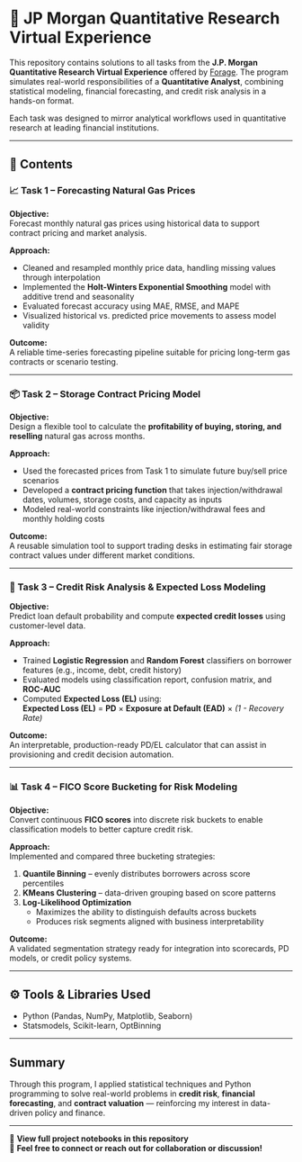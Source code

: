# 💼 JP Morgan Quantitative Research Virtual Experience

This repository contains solutions to all tasks from the **J.P. Morgan Quantitative Research Virtual Experience** offered by [Forage](https://www.theforage.com/). The program simulates real-world responsibilities of a **Quantitative Analyst**, combining statistical modeling, financial forecasting, and credit risk analysis in a hands-on format.

Each task was designed to mirror analytical workflows used in quantitative research at leading financial institutions.

---

## 📁 Contents

### 📈 Task 1 – Forecasting Natural Gas Prices

**Objective:**  
Forecast monthly natural gas prices using historical data to support contract pricing and market analysis.

**Approach:**  
- Cleaned and resampled monthly price data, handling missing values through interpolation  
- Implemented the **Holt-Winters Exponential Smoothing** model with additive trend and seasonality  
- Evaluated forecast accuracy using MAE, RMSE, and MAPE  
- Visualized historical vs. predicted price movements to assess model validity

**Outcome:**  
A reliable time-series forecasting pipeline suitable for pricing long-term gas contracts or scenario testing.

---

### 📦 Task 2 – Storage Contract Pricing Model

**Objective:**  
Design a flexible tool to calculate the **profitability of buying, storing, and reselling** natural gas across months.

**Approach:**  
- Used the forecasted prices from Task 1 to simulate future buy/sell price scenarios  
- Developed a **contract pricing function** that takes injection/withdrawal dates, volumes, storage costs, and capacity as inputs  
- Modeled real-world constraints like injection/withdrawal fees and monthly holding costs

**Outcome:**  
A reusable simulation tool to support trading desks in estimating fair storage contract values under different market conditions.

---

### 🧮 Task 3 – Credit Risk Analysis & Expected Loss Modeling

**Objective:**  
Predict loan default probability and compute **expected credit losses** using customer-level data.

**Approach:**  
- Trained **Logistic Regression** and **Random Forest** classifiers on borrower features (e.g., income, debt, credit history)  
- Evaluated models using classification report, confusion matrix, and **ROC-AUC**  
- Computed **Expected Loss (EL)** using:  
  **Expected Loss (EL)** = **PD** × **Exposure at Default (EAD)** × *(1 - Recovery Rate)*

**Outcome:**  
An interpretable, production-ready PD/EL calculator that can assist in provisioning and credit decision automation.

---

### 📊 Task 4 – FICO Score Bucketing for Risk Modeling

**Objective:**  
Convert continuous **FICO scores** into discrete risk buckets to enable classification models to better capture credit risk.

**Approach:**  
Implemented and compared three bucketing strategies:
1. **Quantile Binning** – evenly distributes borrowers across score percentiles
2. **KMeans Clustering** – data-driven grouping based on score patterns
3. **Log-Likelihood Optimization**   
   - Maximizes the ability to distinguish defaults across buckets  
   - Produces risk segments aligned with business interpretability

**Outcome:**  
A validated segmentation strategy ready for integration into scorecards, PD models, or credit policy systems.

---

## ⚙️ Tools & Libraries Used

- Python (Pandas, NumPy, Matplotlib, Seaborn)
- Statsmodels, Scikit-learn, OptBinning
---

##  Summary

Through this program, I applied statistical techniques and Python programming to solve real-world problems in **credit risk**, **financial forecasting**, and **contract valuation** — reinforcing my interest in data-driven policy and finance.

---

📂 **View full project notebooks in this repository**  
💬 **Feel free to connect or reach out for collaboration or discussion!**

